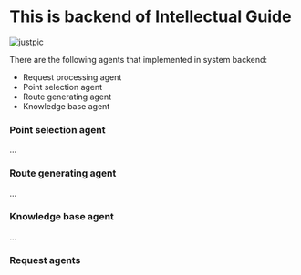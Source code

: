 # This is backend of Intellectual Guide

<img src="https://i.pinimg.com/474x/7d/23/54/7d2354138aeab162c9b63588f101e6ba.jpg" alt="justpic">


There are the following agents that implemented in system backend:
<ul>
<li>Request processing agent</li>
<li>Point selection agent</li>
<li>Route generating agent</li>
<li>Knowledge base agent</li>
</ul>

### Point selection agent

...


### Route generating agent

...

### Knowledge base agent

...

### Request agents
